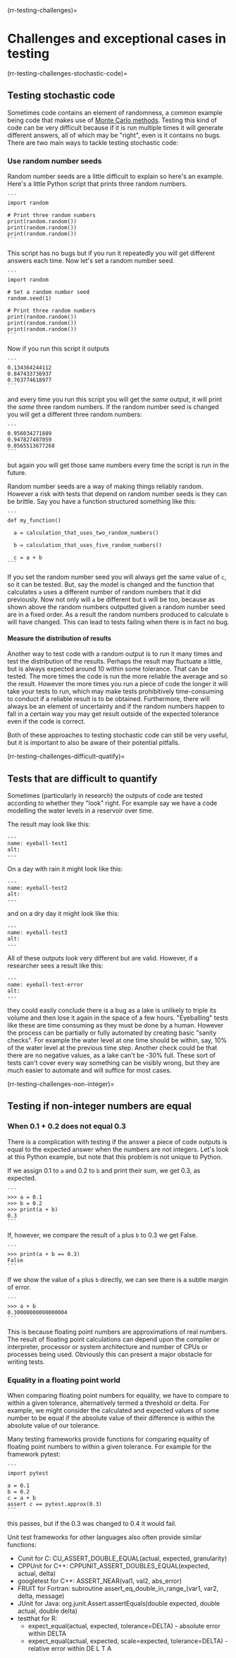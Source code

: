 (rr-testing-challenges)=
# Challenges and exceptional cases in testing

(rr-testing-challenges-stochastic-code)=
## Testing stochastic code

Sometimes code contains an element of randomness, a common example being code that makes use of [Monte Carlo methods](https://en.wikipedia.org/wiki/Monte_Carlo_method).
Testing this kind of code can be very difficult because if it is run multiple times it will generate different answers, all of which may be "right", even is it contains no bugs. There are two main ways to tackle testing stochastic code:

### Use random number seeds

Random number seeds are a little difficult to explain so here's an example.
Here's a little Python script that prints three random numbers.

    ```
    import random

    # Print three random numbers
    print(random.random())
    print(random.random())
    print(random.random())
    ```

This script has no bugs but if you run it repeatedly you will get different answers each time.
Now let's set a random number seed.

    ```
    import random

    # Set a random number seed
    random.seed(1)

    # Print three random numbers
    print(random.random())
    print(random.random())
    print(random.random())
    ```

Now if you run this script it outputs

    ```
    0.134364244112
    0.847433736937
    0.763774618977
    ```

and every time you run this script you will get the *same* output, it will print the *same* three random numbers.
If the random number seed is changed you will get a different three random numbers:

    ```
    0.956034271889
    0.947827487059
    0.0565513677268
    ```
but again you will get those same numbers every time the script is run in the future.

Random number seeds are a way of making things reliably random. However a risk with tests that depend on random number seeds is they can be brittle.
Say you have a function structured something like this:

    ```
    def my_function()

      a = calculation_that_uses_two_random_numbers()

      b = calculation_that_uses_five_random_numbers()

      c = a + b
    ```

If you set the random number seed you will always get the same value of `c`, so it can be tested.
But, say the model is changed and the function that calculates `a` uses a different number of random numbers that it did previously.
Now not only will `a` be different but `b` will be too, because as shown above the random numbers outputted given a random number seed are in a fixed order.
As a result the random numbers produced to calculate `b` will have changed.
This can lead to tests failing when there is in fact no bug.

#### Measure the distribution of results

Another way to test code with a random output is to run it many times and test the distribution of the results.
Perhaps the result may fluctuate a little, but is always expected around 10 within some tolerance. That can be tested.
The more times the code is run the more reliable the average and so the result.
However the more times you run a piece of code the longer it will take your tests to run, which may make tests prohibitively time-consuming to conduct if a reliable result is to be obtained.
Furthermore, there will always be an element of uncertainty and if the random numbers happen to fall in a certain way you may get result outside of the expected tolerance even if the code is correct.

Both of these approaches to testing stochastic code can still be very useful, but it is important to also be aware of their potential pitfalls.

(rr-testing-challenges-difficult-quatify)=
## Tests that are difficult to quantify

Sometimes (particularly in research) the outputs of code are tested according to whether they "look" right.
For example say we have a code modelling the water levels in a reservoir over time.

The result may look like this:

```{figure} ../../figures/eyeball-test1.jpg
---
name: eyeball-test1
alt:
---
```

On a day with rain it might look like this:

```{figure} ../../figures/eyeball-test2.jpg
---
name: eyeball-test2
alt:
---
```

and on a dry day it might look like this:

```{figure} ../../figures/eyeball-test3.jpg
---
name: eyeball-test3
alt:
---
```

All of these outputs look very different but are valid. However, if a researcher sees a result like this:

```{figure} ../../figures/eyeball-test-error.jpg
---
name: eyeball-test-error
alt:
---
```

they could easily conclude there is a bug as a lake is unlikely to triple its volume and then lose it again in the space of a few hours. "Eyeballing" tests like these are time consuming as they must be done by a human. However the process can be partially or fully automated by creating basic "sanity checks". For example the water level at one time should be within, say, 10% of the water level at the previous time step. Another check could be that there are no negative values, as a lake can't be -30% full. These sort of tests can't cover every way something can be visibly wrong, but they are much easier to automate and will suffice for most cases.

(rr-testing-challenges-non-integer)=
## Testing if non-integer numbers are equal

### When 0.1 + 0.2 does not equal 0.3

There is a complication with testing if the answer a piece of code outputs is equal to the expected answer when the numbers are not integers. Let's look at this Python example, but note that this problem is not unique to Python.

If we assign 0.1 to `a` and 0.2 to `b` and print their sum, we get 0.3, as expected.

    ```
    >>> a = 0.1
    >>> b = 0.2
    >>> print(a + b)
    0.3
    ```

If, however, we compare the result of `a` plus `b` to 0.3 we get False.

    ```
    >>> print(a + b == 0.3)
    False
    ```

If we show the value of `a` plus `b` directly, we can see there is a subtle margin of error.

    ```
    >>> a + b
    0.30000000000000004
    ```

This is because floating point numbers are approximations of real numbers. The result of floating point calculations can depend upon the compiler or interpreter, processor or system architecture and number of CPUs or processes being used. Obviously this can present a major obstacle for writing tests.

### Equality in a floating point world

When comparing floating point numbers for equality, we have to compare to within a given tolerance, alternatively termed a threshold or delta. For example, we might consider the calculated and expected values of some number to be equal if the absolute value of their difference is within the absolute value of our tolerance.

Many testing frameworks provide functions for comparing equality of floating point numbers to within a given tolerance. For example for the framework pytest:

    ```
    import pytest

    a = 0.1
    b = 0.2
    c = a + b
    assert c == pytest.approx(0.3)
    ```

this passes, but if the 0.3 was changed to 0.4 it would fail.

Unit test frameworks for other languages also often provide similar functions:

- Cunit for C: CU_ASSERT_DOUBLE_EQUAL(actual, expected, granularity)
- CPPUnit for C++: CPPUNIT_ASSERT_DOUBLES_EQUAL(expected, actual, delta)
- googletest for C++: ASSERT_NEAR(val1, val2, abs_error)
- FRUIT for Fortran: subroutine assert_eq_double_in_range_(var1, var2, delta, message)
- JUnit for Java: org.junit.Assert.assertEquals(double expected, double actual, double delta)
- testthat for R:
  - expect_equal(actual, expected, tolerance=DELTA) - absolute error within DELTA
  - expect_equal(actual, expected, scale=expected, tolerance=DELTA) - relative error within DE L T A
